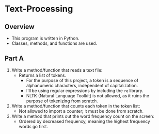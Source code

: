 # Text-Processing

## Overview
* This program is written in Python.
* Classes, methods, and functions are used.

## Part A
1. Write a method/function that reads a text file:
    * Returns a list of tokens.
        * For the purpose of this project, a token is a sequence of alphanumeric characters, independent of capitalization.
        * I'll be using regular expressions by including the `re` library.
        * NLTK (Natural Language Toolkit) is not allowed, as it ruins the purpose of tokenizing from scratch.
2. Write a method/function that counts each token in the token list:
    * Not allowed to import a counter; it must be done from scratch.
3. Write a method that prints out the word frequency count on the screen:
    * Ordered by decreased frequency, meaning the highest frequency words go first.
